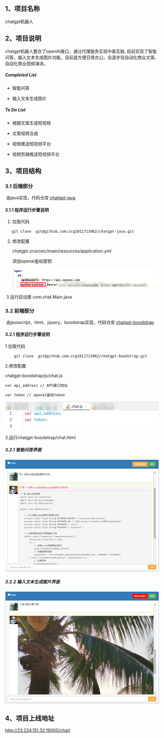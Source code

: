 ## 1、项目名称

chatgpt机器人

## 2、项目说明

chatgpt机器人整合了openAI接口，通过代理服务实现中美互联,  目前实现了智能问答，输入文本生成图片功能，目前是方便日常办公。会逐步往自动化商业文案、自动化商业视频演进。

##### Completed List

- 智能问答

- 输入文本生成图片

##### To Do List

- 根据文案生成短视频

- 文案视频合成

- 视频推送短视频平台

- 视频剪辑推送短视频平台

## 3、项目结构

### 3.1 后端部分

​	由java实现，代码仓库 [chatgpt-java]( https://github.com/zcg1011713962/chatgpt-java) 

#### 3.1.1 程序运行步骤说明

1. 拉取代码
```
   git clone  git@github.com:zcg1011713962/chatgpt-java.git
```
2. 修改配置

   chatgpt-zrun/src/main/resources/application.yml

   添加openai鉴权密钥 

   ![1682862381218](assets/1682862381218.png)

​    3.运行启动类  com.chat.Main.java

### 3.2 前端部分 

​	由javascript、html、jquery、boodstrap实现，代码仓库 [chatgpt-boodstrap]( https://github.com/zcg1011713962/chatgpt-boodstrap)

#### 3.2.1 程序运行步骤说明

1.拉取代码
```
    git clone  git@github.com:zcg1011713962/chatgpt-boodstrap.git
```
2.修改配置

chatgpt-boodstrap/js/chat.js

```
var api_address // API接口地址 
```

```
var token // openai鉴权token
```

![1682862714858](assets/1682862714858.png)

3.运行chatgpt-boodstrap/chat.html

##### 3.2.1 智能问答界面

![1682861471920](assets/1682861471920.png)

##### 3.2.2 输入文本生成图片界面

![1682861704762](assets/1682861704762.png)

## 4、项目上线地址
http://23.224.151.32:19000/chat/